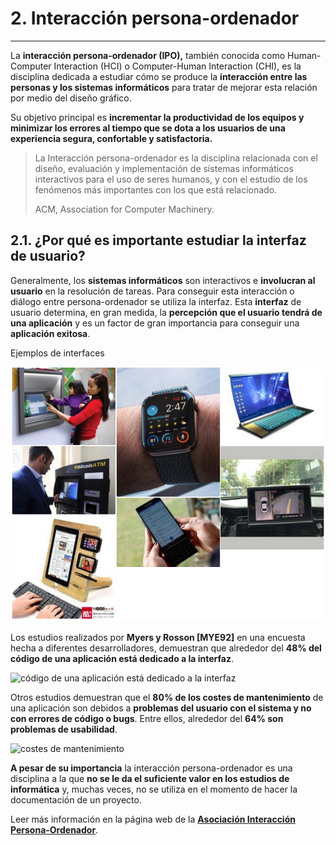 # 2. Interacción persona-ordenador
---------------------------------

La **interacción persona-ordenador (IPO),** también conocida como Human-Computer Interaction (HCI) o Computer-Human Interaction (CHI), es la disciplina dedicada a estudiar cómo se produce la **interacción entre las personas y los sistemas informáticos** para tratar de mejorar esta relación por medio del diseño gráfico.

Su objetivo principal es **incrementar la productividad de los equipos y minimizar los errores al tiempo que se dota a los usuarios de una experiencia segura, confortable y satisfactoria.**

> La Interacción persona-ordenador es la disciplina relacionada con el diseño, evaluación y implementación de sistemas informáticos interactivos para el uso de seres humanos, y con el estudio de los fenómenos más importantes con los que está relacionado.
>
> ACM, Association for Computer Machinery.

## 2.1. ¿Por qué es importante estudiar la interfaz de usuario?

Generalmente, los **sistemas informáticos** son interactivos e **involucran al usuario** en la resolución de tareas. Para conseguir esta interacción o diálogo entre persona-ordenador se utiliza la interfaz. Esta **interfaz** de usuario determina, en gran medida, la **percepción que el usuario tendrá de una aplicación** y es un factor de gran importancia para conseguir una **aplicación exitosa**.

Ejemplos de interfaces

![Tiposde interfaces](img/02_interfaces.png)


Los estudios realizados por **Myers y Rosson [MYE92]** en una encuesta hecha a diferentes desarrolladores, demuestran que alrededor del **48% del código de una aplicación está dedicado a la interfaz**.

![código de una aplicación está dedicado a la interfaz](https://progress-bar.dev/48/)

Otros estudios demuestran que el **80% de los costes de mantenimiento** de una aplicación son debidos a **problemas del usuario con el sistema y no con errores de código o bugs**. Entre ellos, alrededor del **64% son problemas de usabilidad**.

![costes de mantenimiento](https://progress-bar.dev/80/)

**A pesar de su importancia** la interacción persona-ordenador es una disciplina a la que **no se le da el suficiente valor en los estudios de informática** y, muchas veces, no se utiliza en el momento de hacer la documentación de un proyecto.

Leer más información en la página web de la **[Asociación Interacción Persona-Ordenador](https://aipo.es/content/libro-aipo)**.